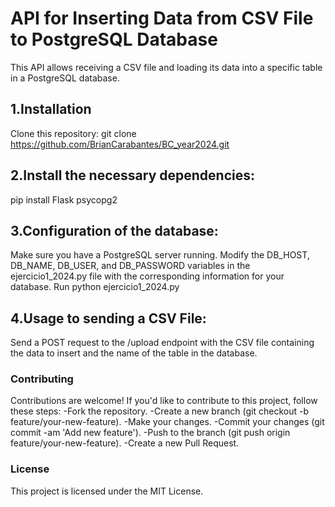 # API for Inserting Data from CSV File to PostgreSQL Database
This API allows receiving a CSV file and loading its data into a specific table in a PostgreSQL database.

## 1.Installation
Clone this repository:
git clone https://github.com/BrianCarabantes/BC_year2024.git

## 2.Install the necessary dependencies:
pip install Flask psycopg2

## 3.Configuration of the database:
Make sure you have a PostgreSQL server running.
Modify the DB_HOST, DB_NAME, DB_USER, and DB_PASSWORD variables in the ejercicio1_2024.py file with the corresponding information for your database.
Run python ejercicio1_2024.py

## 4.Usage to sending a CSV File:
Send a POST request to the /upload endpoint with the CSV file containing the data to insert and the name of the table in the database.

### Contributing
Contributions are welcome! If you'd like to contribute to this project, follow these steps:
-Fork the repository.
-Create a new branch (git checkout -b feature/your-new-feature).
-Make your changes.
-Commit your changes (git commit -am 'Add new feature').
-Push to the branch (git push origin feature/your-new-feature).
-Create a new Pull Request.

### License
This project is licensed under the MIT License.

